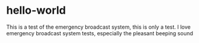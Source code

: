 # hello-world
This is a test of the emergency broadcast system, this is only a test.
I love emergency broadcast system tests, especially the pleasant beeping sound
